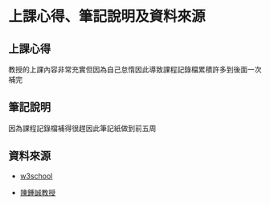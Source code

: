 # 上課心得、筆記說明及資料來源
## 上課心得 

教授的上課內容非常充實但因為自己怠惰因此導致課程記錄檔累積許多到後面一次補完

## 筆記說明

因為課程記錄檔補得很趕因此筆記紙做到前五周

## 資料來源

* [w3school](https://www.w3schools.com/)

* [陳鍾誠教授](https://programmermedia.org/root/%E9%99%B3%E9%8D%BE%E8%AA%A0/)
